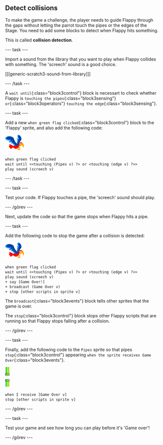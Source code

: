 ## Detect collisions

To make the game a challenge, the player needs to guide Flappy through the gaps without letting the parrot touch the pipes or the edges of the Stage. You need to add some blocks to detect when Flappy hits something.

This is called **collision detection**.

\--- task \---

Import a sound from the library that you want to play when Flappy collides with something. The 'screech' sound is a good choice.

[[[generic-scratch3-sound-from-library]]]

\--- /task \---

A `wait until`{:class="block3control"} block is necessart to check whether Flappy is `touching the pipes`{:class="block3sensing"} `or`{:class="block3operators"} `touching the edge`{:class="block3sensing"}.

\--- task \---

Add a new `when green flag clicked`{:class="block3control"} block to the 'Flappy' sprite, and also add the following code:

![parrot sprite](images/flappy-sprite.png)

```blocks3
when green flag clicked
wait until <<touching (Pipes v) ?> or <touching (edge v) ?>>
play sound (screech v)
```

\--- /task \---

\--- task \---

Test your code. If Flappy touches a pipe, the 'screech' sound should play.

\--- /görev \---

Next, update the code so that the game stops when Flappy hits a pipe.

\--- task \---

Add the following code to stop the game after a collision is detected:

![parrot sprite](images/flappy-sprite.png)

```blocks3
when green flag clicked
wait until <<touching (Pipes v) ?> or <touching (edge v) ?>>
play sound (screech v)
+ say [Game Over!]
+ broadcast (Game Over v)
+ stop [other scripts in sprite v]
```

The `broadcast`{:class="block3events"} block tells other sprites that the game is over.

The `stop`{:class="block3control"} block stops other Flappy scripts that are running so that Flappy stops falling after a collision.

\--- /görev \---

\--- task \---

Finally, add the following code to the `Pipes` sprite so that pipes `stop`{:class="block3control"} appearing `when the sprite receives Game Over`{:class="block3events"}.

![pipes sprite](images/pipes-sprite.png)

```blocks3
when I receive [Game Over v]
stop [other scripts in sprite v]
```

\--- /görev \---

\--- task \---

Test your game and see how long you can play before it's 'Game over'!

\--- /görev \---